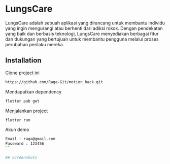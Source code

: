 
# LungsCare

LungsCare  adalah sebuah aplikasi yang dirancang untuk membantu individu yang ingin mengurangi atau berhenti dari adiksi rokok. Dengan pendekatan yang baik dan berbasis teknologi, LungsCare  menyediakan berbagai fitur dan dukungan yang bertujuan untuk membantu pengguna melalui proses perubahan perilaku mereka.


## Installation

Clone project ini

```bash
https://github.com/Raga-Git/motion_hack.git
```

Mendapatkan dependency

```bash
flutter pub get
```

Menjalankan project

```bash
flutter run
```

Akun demo

```bash
Email : raga@gmail.com
Password : 123456
``

## Screenshots

